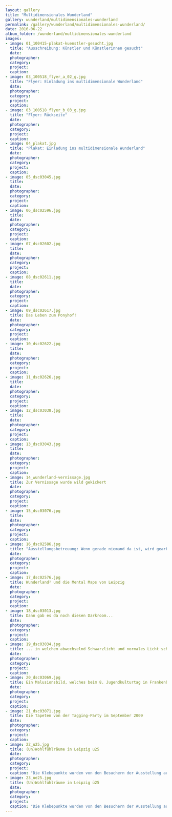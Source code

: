 ```yaml
---
layout: gallery
title: "Multidimensionales Wunderland"
gallery: wunderland/multidimensionales-wunderland
permalink: /gallery/wunderland/multidimensionales-wunderland/
date: 2016-06-22
album_folder: /wunderland/multidimensionales-wunderland
images:
- image: 01_100415-plakat-kuenstler-gesucht.jpg
  title: "Ausschreibung: Künstler und Künstlerinnen gesucht"
  date: 
  photographer: 
  category: 
  project: 
  caption: 
- image: 03_100518_flyer_a_02_g.jpg
  title: "Flyer: Einladung ins multidimensionale Wunderland"
  date: 
  photographer: 
  category: 
  project: 
  caption: 
- image: 03_100518_flyer_b_03_g.jpg
  title: "Flyer: Rückseite"
  date: 
  photographer: 
  category: 
  project: 
  caption: 
- image: 04_plakat.jpg
  title: "Plakat: Einladung ins multidimensionale Wunderland"
  date: 
  photographer: 
  category: 
  project: 
  caption: 
- image: 05_dsc03045.jpg
  title: 
  date: 
  photographer: 
  category: 
  project: 
  caption: 
- image: 06_dsc02596.jpg
  title: 
  date: 
  photographer: 
  category: 
  project: 
  caption: 
- image: 07_dsc02602.jpg
  title: 
  date: 
  photographer: 
  category: 
  project: 
  caption: 
- image: 08_dsc02611.jpg
  title: 
  date: 
  photographer: 
  category: 
  project: 
  caption: 
- image: 09_dsc02617.jpg
  title: Das Leben zum Ponyhof!
  date: 
  photographer: 
  category: 
  project: 
  caption: 
- image: 10_dsc02622.jpg
  title: 
  date: 
  photographer: 
  category: 
  project: 
  caption: 
- image: 11_dsc02626.jpg
  title: 
  date: 
  photographer: 
  category: 
  project: 
  caption: 
- image: 12_dsc03038.jpg
  title: 
  date: 
  photographer: 
  category: 
  project: 
  caption: 
- image: 13_dsc03043.jpg
  title: 
  date: 
  photographer: 
  category: 
  project: 
  caption: 
- image: 14_wunderland-vernissage.jpg
  title: Zur Vernissage wurde wild gekickert
  date: 
  photographer: 
  category: 
  project: 
  caption: 
- image: 15_dsc03076.jpg
  title: 
  date: 
  photographer: 
  category: 
  project: 
  caption: 
- image: 16_dsc02586.jpg
  title: "Ausstellungsbetreuung: Wenn gerade niemand da ist, wird gearbeitet"
  date: 
  photographer: 
  category: 
  project: 
  caption: 
- image: 17_dsc02576.jpg
  title: Wunderland² und die Mental Maps von Leipzig
  date: 
  photographer: 
  category: 
  project: 
  caption: 
- image: 18_dsc03013.jpg
  title: Dann gab es da noch diesen Darkroom...
  date: 
  photographer: 
  category: 
  project: 
  caption: 
- image: 19_dsc03034.jpg
  title: ... in welchem abwechselnd Schwarzlicht und normales Licht schien.
  date: 
  photographer: 
  category: 
  project: 
  caption: 
- image: 20_dsc03069.jpg
  title: Ein Malusionsbild, welches beim 8. Jugendkulturtag in Frankenberg entstanden ist.
  date: 
  photographer: 
  category: 
  project: 
  caption: 
- image: 21_dsc03071.jpg
  title: Die Tapeten von der Tagging-Party im September 2009
  date: 
  photographer: 
  category: 
  project: 
  caption: 
- image: 22_u25.jpg
  title: (Un)Wohlfühlräume in Leipzig u25
  date: 
  photographer: 
  category: 
  project: 
  caption: "Die Klebepunkte wurden von den Besuchern der Ausstellung auf die Leipzigkarten geklebt. Dabei wurd in zwei Gruppen unterteilt: unter/über 25 Jahre alt. Die roten Punkte sind die Unwohlfühlräume und die gelben Punkte die Wohlfühlräume."
- image: 23_ue25.jpg
  title: (Un)Wohlfühlräume in Leipzig ü25
  date: 
  photographer: 
  category: 
  project: 
  caption: "Die Klebepunkte wurden von den Besuchern der Ausstellung auf die Leipzigkarten geklebt. Dabei wurd in zwei Gruppen unterteilt: unter/über 25 Jahre alt. Die roten Punkte sind die Unwohlfühlräume und die gelben Punkte die Wohlfühlräume."
---
```

